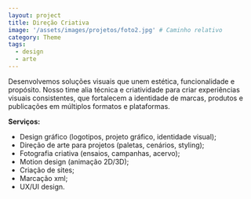 ```yaml
---
layout: project
title: Direção Criativa
image: '/assets/images/projetos/foto2.jpg' # Caminho relativo
category: Theme
tags:
  - design
  - arte
---
```

Desenvolvemos soluções visuais que unem estética, funcionalidade e propósito. Nosso time alia técnica e criatividade para criar experiências visuais consistentes, que fortalecem a identidade de marcas, produtos e publicações em múltiplos formatos e plataformas.

**Serviços:**
- Design gráfico (logotipos, projeto gráfico, identidade visual);
- Direção de arte para projetos (paletas, cenários, styling);
- Fotografia criativa (ensaios, campanhas, acervo);
- Motion design (animação 2D/3D);
- Criação de sites;
- Marcação xml;
- UX/UI design.